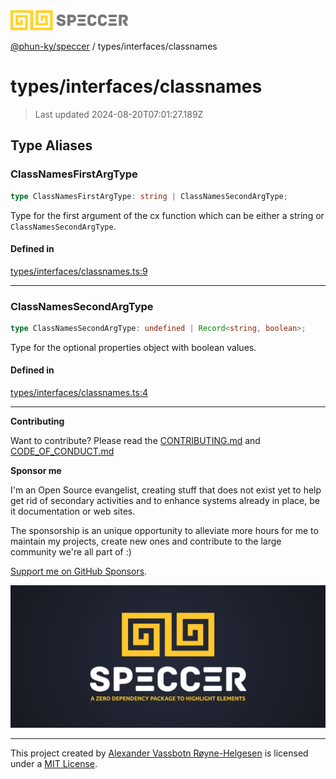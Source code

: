<div>
  <img alt="SPECCER logo" src="https://raw.githubusercontent.com/phun-ky/speccer/main/public/logo-speccer-horizontal-colored-package.svg?raw=true" style="max-height:32px;" />
</div>

[@phun-ky/speccer](../../README.md) / types/interfaces/classnames

# types/interfaces/classnames

> Last updated 2024-08-20T07:01:27.189Z

## Type Aliases

### ClassNamesFirstArgType

```ts
type ClassNamesFirstArgType: string | ClassNamesSecondArgType;
```

Type for the first argument of the cx function which can be either a string or `ClassNamesSecondArgType`.

#### Defined in

[types/interfaces/classnames.ts:9](https://github.com/phun-ky/speccer/blob/main/src/types/interfaces/classnames.ts#L9)

---

### ClassNamesSecondArgType

```ts
type ClassNamesSecondArgType: undefined | Record<string, boolean>;
```

Type for the optional properties object with boolean values.

#### Defined in

[types/interfaces/classnames.ts:4](https://github.com/phun-ky/speccer/blob/main/src/types/interfaces/classnames.ts#L4)

---

**Contributing**

Want to contribute? Please read the [CONTRIBUTING.md](https://github.com/phun-ky/speccer/blob/main/CONTRIBUTING.md) and [CODE_OF_CONDUCT.md](https://github.com/phun-ky/speccer/blob/main/CODE_OF_CONDUCT.md)

**Sponsor me**

I'm an Open Source evangelist, creating stuff that does not exist yet to help get rid of secondary activities and to enhance systems already in place, be it documentation or web sites.

The sponsorship is an unique opportunity to alleviate more hours for me to maintain my projects, create new ones and contribute to the large community we're all part of :)

[Support me on GitHub Sponsors](https://github.com/sponsors/phun-ky).

![Speccer banner, with logo and slogan: A zero dependency package to highlight elements](https://github.com/phun-ky/speccer/blob/main/public/speccer-banner.png?raw=true)

---

This project created by [Alexander Vassbotn Røyne-Helgesen](http://phun-ky.net) is licensed under a [MIT License](https://choosealicense.com/licenses/mit/).
